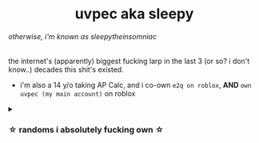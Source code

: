 <h1 align=center>uvpec aka sleepy <h6>otherwise, i'm known as sleepytheinsomniac</h6></h1>

the internet's (apparently) biggest fucking larp in the last 3 (or so? i don't know..) decades this shit's existed.
- i'm also a 14 y/o taking AP Calc, and i co-own `e2q on roblox`, **AND** `own uvpec (my main account)` on roblox
<details>
<summary><h3>☆ randoms i absolutely fucking own ☆</h3></summary>

- vexotrickshots/vexov2/mainly known as Vexo: `doxxed me`

- octecx/octec: `5 letter larp (kid has 6 letters lmao)`
<details>
<summary> Sponge/spongangelo: was always omd 24/7 until i got banned from the server we shared, fuck you</summary>
<br>
ℹ: but lets be fr i wouldn't be me without him and deadshot
</details>

- TeamDeadshot/Deadshot: `more or less like sponge but actually pointed out my flaws and how i could fix them, still shit on me any chance he was given tho`
<details>
<summary>  Sleepy/HeboyHatoy: 1: stole my name. 2: tarnished my reputation by being a waste of cum. 3: main reason why i got banned from my friends' server </summary>
<br>
ℹ: i feel bad for this kid's parents, having to birth a failure
</details>
<details>
<summary>  ItsNicoshi/nicoshicoderu: biggest fucking tranny mindest in human history, literally had a couple of my friends believe i was transphobic </summary>
<br>
ℹ: if you see him or know him harass or talk shit to or about him
</details>
<details>
<summary>  yaboiboi9/YABOI/Sekto(r): hes on here for being a bisexual tranny fag who failed his bloodline's lineage </summary>
<br>
ℹ: i have no words for him he's just a sad piece of human trash
</details>

if ur on here sry not sry u did it to urself

![chiefkeef-smokingtooka](https://github.com/user-attachments/assets/b360e5fc-00bb-4687-ba73-2f4b9fea20b1)
